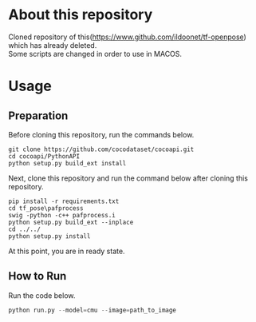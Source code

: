 # About this repository
Cloned repository of this(https://www.github.com/ildoonet/tf-openpose) which has already deleted.  
Some scripts are changed in order to use in MACOS.  

# Usage
## Preparation
Before cloning this repository, run the commands below.  
```
git clone https://github.com/cocodataset/cocoapi.git
cd cocoapi/PythonAPI
python setup.py build_ext install
```

Next, clone this repository and run the command below after cloning this repository.  
```
pip install -r requirements.txt
cd tf_pose\pafprocess
swig -python -c++ pafprocess.i
python setup.py build_ext --inplace
cd ../../
python setup.py install
```

At this point, you are in ready state.  

## How to Run
Run the code below.
```python
python run.py --model=cmu --image=path_to_image
```
